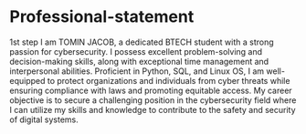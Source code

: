 # Professional-statement
1st step
I am TOMIN JACOB, a dedicated BTECH student with a strong passion for cybersecurity. I possess excellent problem-solving and decision-making skills, along with exceptional time management and interpersonal abilities. Proficient in Python, SQL, and Linux OS, I am well-equipped to protect organizations and individuals from cyber threats while ensuring compliance with laws and promoting equitable access. My career objective is to secure a challenging position in the cybersecurity field where I can utilize my skills and knowledge to contribute to the safety and security of digital systems.
